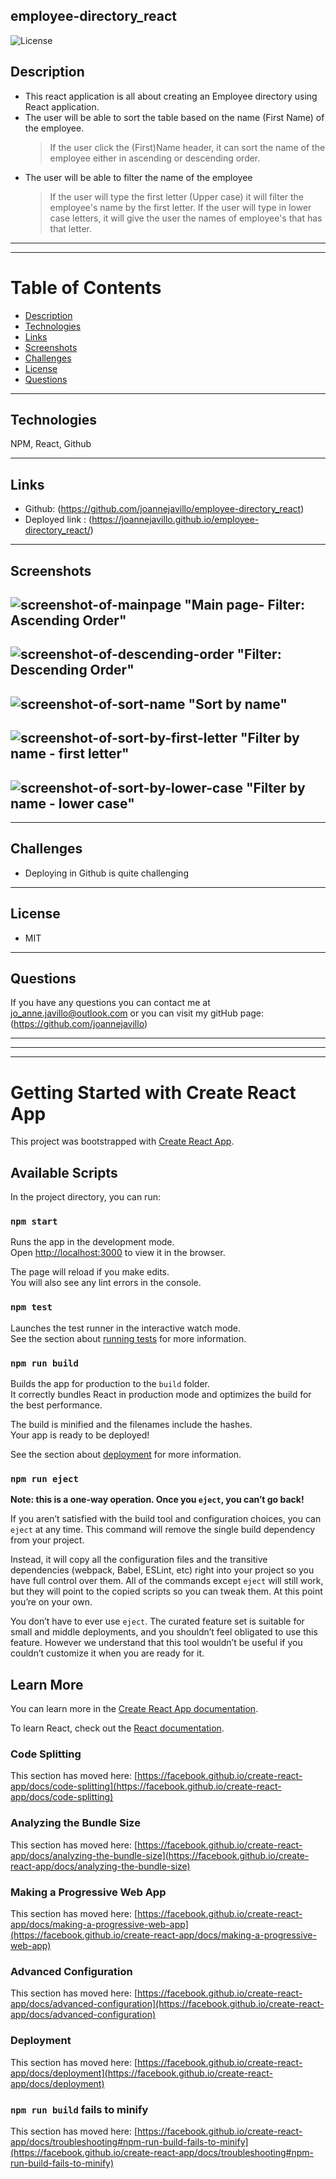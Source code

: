 ## employee-directory_react

![License](https://img.shields.io/badge/License-MIT-purple)

## Description 
- This react application is all about creating an Employee directory using React application.
- The user will be able to sort the table based on the name (First Name) of the employee. 
  > If the user click the (First)Name header, it can sort the name of the employee either in ascending or descending order.
 - The user will be able to filter the name of the employee
   > If the user will type the first letter (Upper case) it will filter the employee's name by the first letter.
   > If the user will type in lower case letters, it will give the user the names of employee's that has that letter.
---
---

# Table of Contents 

  - [Description](#Description)
  - [Technologies](#Technologies)
  - [Links](#Links)
  - [Screenshots](#Screenshots)
  - [Challenges](#Challenges)
  - [License](#License)
  - [Questions](#questions)
---

## Technologies
NPM, React, Github

---
## Links
 - Github: (https://github.com/joannejavillo/employee-directory_react)
 - Deployed link : (https://joannejavillo.github.io/employee-directory_react/)
 

---
## Screenshots
![screenshot-of-mainpage](./assets/mainpage-asc.png) "Main page- Filter: Ascending Order"
---

![screenshot-of-descending-order](./assets/descending.png) "Filter: Descending Order"
---

![screenshot-of-sort-name](./assets/sortname.png) "Sort by name" 
---

![screenshot-of-sort-by-first-letter](./assets/firstletter.png) "Filter by name - first letter" 
---

![screenshot-of-sort-by-lower-case](./assets/sort-lower-case.png) "Filter by name - lower case" 
---

---

## Challenges
 - Deploying in Github is quite challenging
---
## License
- MIT
---
## Questions
If you have any questions you can contact me at jo_anne.javillo@outlook.com or you can visit my gitHub page: (https://github.com/joannejavillo)

---
---
---

# Getting Started with Create React App

This project was bootstrapped with [Create React App](https://github.com/facebook/create-react-app).

## Available Scripts

In the project directory, you can run:

### `npm start`

Runs the app in the development mode.\
Open [http://localhost:3000](http://localhost:3000) to view it in the browser.

The page will reload if you make edits.\
You will also see any lint errors in the console.

### `npm test`

Launches the test runner in the interactive watch mode.\
See the section about [running tests](https://facebook.github.io/create-react-app/docs/running-tests) for more information.

### `npm run build`

Builds the app for production to the `build` folder.\
It correctly bundles React in production mode and optimizes the build for the best performance.

The build is minified and the filenames include the hashes.\
Your app is ready to be deployed!

See the section about [deployment](https://facebook.github.io/create-react-app/docs/deployment) for more information.

### `npm run eject`

**Note: this is a one-way operation. Once you `eject`, you can’t go back!**

If you aren’t satisfied with the build tool and configuration choices, you can `eject` at any time. This command will remove the single build dependency from your project.

Instead, it will copy all the configuration files and the transitive dependencies (webpack, Babel, ESLint, etc) right into your project so you have full control over them. All of the commands except `eject` will still work, but they will point to the copied scripts so you can tweak them. At this point you’re on your own.

You don’t have to ever use `eject`. The curated feature set is suitable for small and middle deployments, and you shouldn’t feel obligated to use this feature. However we understand that this tool wouldn’t be useful if you couldn’t customize it when you are ready for it.

## Learn More

You can learn more in the [Create React App documentation](https://facebook.github.io/create-react-app/docs/getting-started).

To learn React, check out the [React documentation](https://reactjs.org/).

### Code Splitting

This section has moved here: [https://facebook.github.io/create-react-app/docs/code-splitting](https://facebook.github.io/create-react-app/docs/code-splitting)

### Analyzing the Bundle Size

This section has moved here: [https://facebook.github.io/create-react-app/docs/analyzing-the-bundle-size](https://facebook.github.io/create-react-app/docs/analyzing-the-bundle-size)

### Making a Progressive Web App

This section has moved here: [https://facebook.github.io/create-react-app/docs/making-a-progressive-web-app](https://facebook.github.io/create-react-app/docs/making-a-progressive-web-app)

### Advanced Configuration

This section has moved here: [https://facebook.github.io/create-react-app/docs/advanced-configuration](https://facebook.github.io/create-react-app/docs/advanced-configuration)

### Deployment

This section has moved here: [https://facebook.github.io/create-react-app/docs/deployment](https://facebook.github.io/create-react-app/docs/deployment)

### `npm run build` fails to minify

This section has moved here: [https://facebook.github.io/create-react-app/docs/troubleshooting#npm-run-build-fails-to-minify](https://facebook.github.io/create-react-app/docs/troubleshooting#npm-run-build-fails-to-minify)

